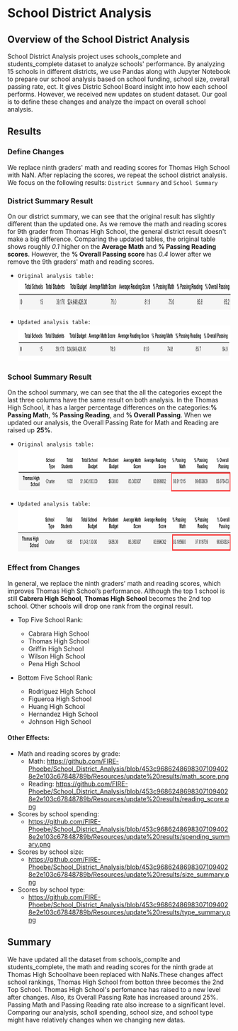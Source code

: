 # School District Analysis

## Overview of the School District Analysis 
School District Analysis project uses schools_complete and students_complete dataset to analyze schools' performance. By analyzing 15 schools in different districts, we use Pandas along with Jupyter Notebook to prepare our school analysis based on school funding, school size, overall passing rate, ect. It gives Distric School Board insight into how each school performs. However, we received new updates on student dataset. Our goal is to define these changes and analyze the impact on overall school analysis.

## Results 
### Define Changes
We replace ninth graders' math and reading scores for Thomas High School with NaN. After replacing the scores, we repeat the school district analysis. We focus on the following results: ```District Summary``` and ```School Summary```

### District Summary Result
On our district summary, we can see that the original result has slightly different than the updated one. As we remove the math and reading scores for 9th grader from Thomas High School, the general district result doesn't make a big difference. Comparing the updated tables, the original table shows roughly *0.1* higher on the **Average Math** and **% Passing Reading scores**. However, the **% Overall Passing score** has *0.4* lower after we remove the 9th graders' math and reading scores. 

  - ```Original analysis table:```
       <img src="Resources/results/district_summary_orig.png" width="895" height="70">



  - ```Updated analysis table:```
       <img src="Resources/update results/district_summary_new.png" width="900" height="80">

### School Summary Result
On the school summary, we can see that the all the categories except the last three columns have the same result on both analysis. In the Thomas High School, it has a larger percentage differences on the categories:**% Passing Math**, **% Passing Reading**, and **% Overall Passing**. When we updated our analysis, the Overall Passing Rate for Math and Reading are raised up **25%**.

  - ```Original analysis table:```
      <img src="Resources/results/school summary_THS_orig.png" wodth="1100" height="100">


  - ```Updated analysis table:```
      <img src="Resources/update results/school summary_THS_updated.png" wodth="1100" height="100">

### Effect from Changes
In general, we replace the ninth graders’ math and reading scores, which improves Thomas High School’s performance. Although the top 1 school is still **Cabrera High School**, **Thomas High School** becomes the 2nd top school. Other schools will drop one rank from the orginal result.

  - Top Five School Rank:
      - Cabrara High School
      - Thomas High School
      - Griffin High School
      - Wilson High School
      - Pena High School

  - Bottom Five School Rank:
      - Rodriguez High School
      - Figueroa High School
      - Huang High School
      - Hernandez High School
      - Johnson High School

#### Other Effects:
  - Math and reading scores by grade: 
      - Math: https://github.com/FIRE-Phoebe/School_District_Analysis/blob/453c96862486983071094028e2e103c67848789b/Resources/update%20results/math_score.png
      - Reading: https://github.com/FIRE-Phoebe/School_District_Analysis/blob/453c96862486983071094028e2e103c67848789b/Resources/update%20results/reading_score.png
  - Scores by school spending:
      - https://github.com/FIRE-Phoebe/School_District_Analysis/blob/453c96862486983071094028e2e103c67848789b/Resources/update%20results/spending_summary.png 
  - Scores by school size:
      - https://github.com/FIRE-Phoebe/School_District_Analysis/blob/453c96862486983071094028e2e103c67848789b/Resources/update%20results/size_summary.png
  - Scores by school type:
      - https://github.com/FIRE-Phoebe/School_District_Analysis/blob/453c96862486983071094028e2e103c67848789b/Resources/update%20results/type_summary.png


## Summary
We have updated all the dataset from schools_complte and students_complete, the math and reading scores for the ninth grade at Thomas High Schoolhave been replaced with NaNs.These changes affect school rankings, Thomas High School from botton three becomes the 2nd Top School. Thomas High School's perfomance has raised to a new level after changes. Also, its Overall Passing Rate has increased around 25%. Passing Math and Passing Reading rate also increase to a significant level. Comparing our analysis, scholl spending, school size, and school type might have relatively changes when we changing new datas.
